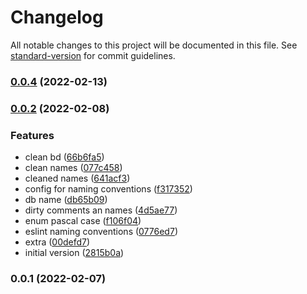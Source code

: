 # Changelog

All notable changes to this project will be documented in this file. See [standard-version](https://github.com/conventional-changelog/standard-version) for commit guidelines.

### [0.0.4](https://github.com/LabsAdemy/Labs-CleanCode-Intro/compare/v0.0.3...v0.0.4) (2022-02-13)

### [0.0.2](https://github.com/LabsAdemy/Aldaba-CleanCode-Intro/compare/v0.0.1...v0.0.2) (2022-02-08)


### Features

* clean bd ([66b6fa5](https://github.com/LabsAdemy/Aldaba-CleanCode-Intro/commit/66b6fa5e10419b1641c7cc9df6435b270bf534f7))
* clean names ([077c458](https://github.com/LabsAdemy/Aldaba-CleanCode-Intro/commit/077c458f16eae7337db058e7bfd3a9b0d335d521))
* cleaned names ([641acf3](https://github.com/LabsAdemy/Aldaba-CleanCode-Intro/commit/641acf310513740fd5ccdce4bb9fb0d00bc3fd5b))
* config for naming conventions ([f317352](https://github.com/LabsAdemy/Aldaba-CleanCode-Intro/commit/f317352e559f6d6c9d6a2a6744de11ef2744a03e))
* db name ([db65b09](https://github.com/LabsAdemy/Aldaba-CleanCode-Intro/commit/db65b0967c9d7ae96f20220b4323eb2dcd55bef2))
* dirty comments an names ([4d5ae77](https://github.com/LabsAdemy/Aldaba-CleanCode-Intro/commit/4d5ae77afc7999bb1370df887a0134b1ee5a419b))
* enum pascal case ([f106f04](https://github.com/LabsAdemy/Aldaba-CleanCode-Intro/commit/f106f04708c9d374014f0341e01db4c001d630ed))
* eslint naming conventions ([0776ed7](https://github.com/LabsAdemy/Aldaba-CleanCode-Intro/commit/0776ed75393ef9d47a49d7c6856ca859ef0f179a))
* extra ([00defd7](https://github.com/LabsAdemy/Aldaba-CleanCode-Intro/commit/00defd71b52bcbb3afb61184648ac621177ff8d2))
* initial version ([2815b0a](https://github.com/LabsAdemy/Aldaba-CleanCode-Intro/commit/2815b0a9b7625fdbce428e3a978b52a8b6759894))

### 0.0.1 (2022-02-07)
